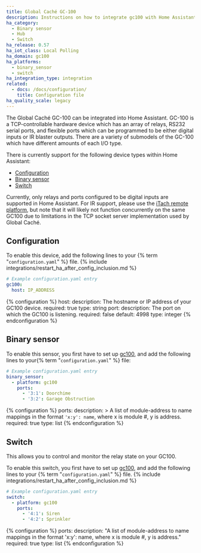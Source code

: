```yaml
---
title: Global Caché GC-100
description: Instructions on how to integrate gc100 with Home Assistant.
ha_category:
  - Binary sensor
  - Hub
  - Switch
ha_release: 0.57
ha_iot_class: Local Polling
ha_domain: gc100
ha_platforms:
  - binary_sensor
  - switch
ha_integration_type: integration
related:
  - docs: /docs/configuration/
    title: Configuration file
ha_quality_scale: legacy
---
```


The Global Caché GC-100 can be integrated into Home Assistant. GC-100 is a TCP-controllable
hardware device which has an array of relays, RS232 serial ports, and flexible ports which can be programmed to be either digital inputs or IR blaster outputs. There are a variety of submodels of the GC-100 which have different amounts of each I/O type.

There is currently support for the following device types within Home Assistant:

- [Configuration](#configuration)
- [Binary sensor](#binary-sensor)
- [Switch](#switch)

Currently, only relays and ports configured to be digital inputs are supported in Home Assistant. For IR support, please use the [iTach remote platform](/integrations/itach), but note that it will likely not function concurrently on the same GC100 due to limitations in the TCP socket server implementation used by Global Caché.

## Configuration

To enable this device, add the following lines to your {% term "`configuration.yaml`" %} file.
{% include integrations/restart_ha_after_config_inclusion.md %}

```yaml
# Example configuration.yaml entry
gc100:
  host: IP_ADDRESS
```

{% configuration %}
host:
  description: The hostname or IP address of your GC100 device.
  required: true
  type: string
port:
  description: The port on which the GC100 is listening.
  required: false
  default: 4998
  type: integer
{% endconfiguration %}

## Binary sensor

To enable this sensor, you first have to set up [gc100](#configuration), and add the following lines to your{% term "`configuration.yaml`" %} file:

```yaml
# Example configuration.yaml entry
binary_sensor:
  - platform: gc100
    ports:
      - '3:1': Doorchime
      - '3:2': Garage Obstruction
```

{% configuration %}
ports:
  description: >
    A list of module-address to name mappings in the format `'x:y': name`,
    where x is module #, y is address.
  required: true
  type: list
{% endconfiguration %}

## Switch

This allows you to control and monitor the relay state on your GC100.

To enable this switch, you first have to set up [gc100](#configuration), and add the following lines to your {% term "`configuration.yaml`" %} file.
{% include integrations/restart_ha_after_config_inclusion.md %}

```yaml
# Example configuration.yaml entry
switch:
  - platform: gc100
    ports:
      - '4:1': Siren
      - '4:2': Sprinkler
```

{% configuration %}
ports:
  description: "A list of module-address to name mappings in the format 'x:y': name, where x is module #, y is address."
  required: true
  type: list
{% endconfiguration %}
